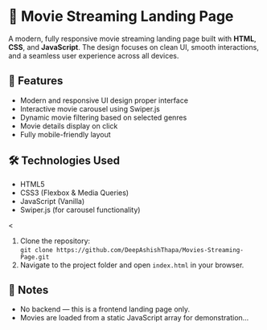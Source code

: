  <h1>🎥 Movie Streaming Landing Page</h1>

  <p>
    A modern, fully responsive movie streaming landing page built with <strong>HTML</strong>, <strong>CSS</strong>, and <strong>JavaScript</strong>. 
    The design focuses on clean UI, smooth interactions, and a seamless user experience across all devices.
  </p>

  <h2>🚀 Features</h2>
  <ul>
    <li>Modern and responsive UI design proper interface</li>
    <li>Interactive movie carousel using Swiper.js</li>
    <li>Dynamic movie filtering based on selected genres</li>
    <li>Movie details display on click</li>
    <li>Fully mobile-friendly layout</li>
  </ul>

  <h2>🛠 Technologies Used</h2>
  <ul>
    <li>HTML5</li>
    <li>CSS3 (Flexbox & Media Queries)</li>
    <li>JavaScript (Vanilla)</li>
    <li>Swiper.js (for carousel functionality)</li>
  </ul>

  
  <
 

  
  <ol>
    <li>Clone the repository:
      <br>
      <code>git clone https://github.com/DeepAshishThapa/Movies-Streaming-Page.git</code>
    </li>
    <li>Navigate to the project folder and open <code>index.html</code> in your browser.</li>
  </ol>

  <h2>📌 Notes</h2>
  <ul>
    <li>No backend — this is a frontend landing page only.</li>
    <li>Movies are loaded from a static JavaScript array for demonstration...</li>
  </ul>
